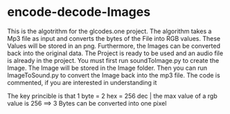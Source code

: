# encode-decode-Images
This is the algotrithm for the glcodes.one project. 
The algorithm takes a Mp3 file as input and converts the bytes of the File into RGB values. These Values will be stored in an png. Furthermore, the Images can be converted back into the original data.
The Project is ready to be used and an audio file is already in the project. You must first run soundToImage.py to create the Image. The Image will be stored in the Image folder. Then you can run ImageToSound.py to convert the Image back into the mp3 file.
The code is commented, if you are interested in understanding it

The key princible is that 1 byte = 2 hex = 256 dec | the max value of a rgb value is 256 ==> 3 Bytes can be converted into one pixel
